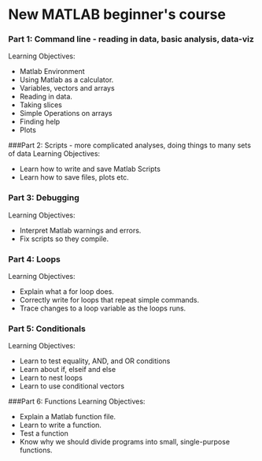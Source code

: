 # New MATLAB beginner's course

### Part 1: Command line - reading in data, basic analysis, data-viz

 Learning Objectives:
* Matlab Environment
* Using Matlab as a calculator.
* Variables, vectors and arrays
* Reading in data.
* Taking slices
* Simple Operations on arrays
* Finding help
* Plots


###Part 2: Scripts - more complicated analyses, doing things to many sets of data
 Learning Objectives:
* Learn how to write and save Matlab Scripts
* Learn how to save files, plots etc.

### Part 3: Debugging
 Learning Objectives:
* Interpret Matlab warnings and errors.
* Fix scripts so they compile.

### Part 4: Loops
 Learning Objectives:
* Explain what a for loop does.
* Correctly write for loops that repeat simple commands.
* Trace changes to a loop variable as the loops runs.

### Part 5: Conditionals
 Learning Objectives:
* Learn to test equality, AND, and OR conditions
* Learn about if, elseif and else
* Learn to nest loops
* Learn to use conditional vectors

###Part 6: Functions
 Learning Objectives:
* Explain a Matlab function file.
* Learn to write a function.
* Test a function
* Know why we should divide programs into small, single-purpose functions.




